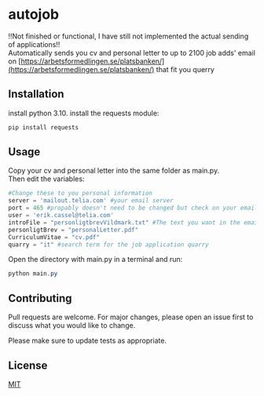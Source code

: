 # autojob
!!Not finished or functional, I have still not implemented the actual sending of applications!!<br>
Automatically sends you cv and personal letter to up to 2100 job adds' email on [https://arbetsformedlingen.se/platsbanken/](https://arbetsformedlingen.se/platsbanken/) that fit you querry
## Installation

install python 3.10.
install the requests module:
```powershell
pip install requests
```

## Usage
Copy your cv and personal letter into the same folder as main.py. <br>
Then edit the variables:
```python
#Change these to you personal information
server = 'mailout.telia.com' #your email server
port = 465 #propably doesn't need to be changed but check on your email providers website
user = 'erik.cassel@telia.com'
introFile = "personligtbrevVildmark.txt" #The text you want in the email
personligtBrev = "personalLetter.pdf"
CurriculumVitae = "cv.pdf"
quarry = "it" #search term for the job application quarry
```
Open the directory with main.py in a terminal and run:
```powershell
python main.py
```

## Contributing

Pull requests are welcome. For major changes, please open an issue first
to discuss what you would like to change.

Please make sure to update tests as appropriate.

## License

[MIT](https://choosealicense.com/licenses/mit/)
